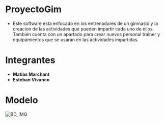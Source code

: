 # ProyectoGim

- Este software esta enfocado en los entrenadores de un gimnasio y la creacion de las actividades que pueden impartir cada uno de ellos.
  También cuenta con un apartado para crear nuevos personal trainer y equipamientos que se usaran en las actividades impartidas.

# Integrantes
- **Matías Marchant**
- **Esteban Vivanco** 
# Modelo
![BD_IMG](https://user-images.githubusercontent.com/44692124/100701420-72cf0d80-337e-11eb-9fe3-975deffbd3af.jpg)



